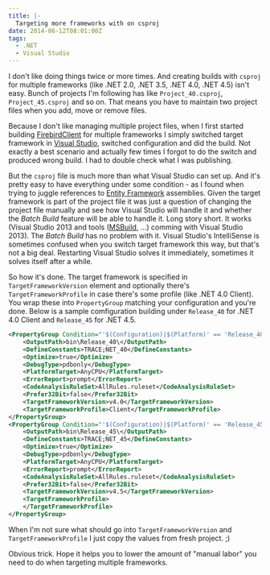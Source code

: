 ```yaml
---
title: |-
  Targeting more frameworks with on csproj
date: 2014-06-12T08:01:00Z
tags:
  - .NET
  - Visual Studio
---
```

I don't like doing things twice or more times. And creating builds with `csproj` for multiple frameworks (like .NET 2.0, .NET 3.5, .NET 4.0, .NET 4.5) isn't easy. Bunch of projects I'm following has like `Project_40.csproj`, `Project_45.csproj` and so on. That means you have to maintain two project files when you add, move or remove files. 

Because I don't like managing multiple project files, when I first started building [FirebirdClient][1] for multiple frameworks I simply switched target framework in [Visual Studio][3], switched configuration and did the build. Not exactly a best scenario and actually few times I forgot to do the switch and produced wrong build. I had to double check what I was publishing. 

<!-- excerpt -->

But the `csproj` file is much more than what Visual Studio can set up. And it's pretty easy to have everything under some condition - as I found when trying to juggle references to [Entity Framework][2] assemblies. Given the target framework is part of the project file it was just a question of changing the project file manually and see how Visual Studio will handle it and whether the _Batch Build_ feature will be able to handle it. Long story short. It works (Visual Studio 2013 and tools ([MSBuild][4], ...) comming with Visual Studio 2013). The _Batch Build_ has no problem with it. Visual Studio's IntelliSense is sometimes confused when you switch target framework this way, but that's not a big deal. Restarting Visual Studio solves it immediately, sometimes it solves itself after a while.

So how it's done. The target framework is specified in `TargetFrameworkVersion` element and optionally there's `TargetFrameworkProfile` in case there's some profile (like .NET 4.0 Client). You wrap these into `PropertyGroup` matching your configuration and you're done. Below is a sample comfiguration building under `Release_40` for .NET 4.0 Client and `Release_45` for .NET 4.5.  

```xml
<PropertyGroup Condition="'$(Configuration)|$(Platform)' == 'Release_40|AnyCPU'">
	<OutputPath>bin\Release_40\</OutputPath>
	<DefineConstants>TRACE;NET_40</DefineConstants>
	<Optimize>true</Optimize>
	<DebugType>pdbonly</DebugType>
	<PlatformTarget>AnyCPU</PlatformTarget>
	<ErrorReport>prompt</ErrorReport>
	<CodeAnalysisRuleSet>AllRules.ruleset</CodeAnalysisRuleSet>
	<Prefer32Bit>false</Prefer32Bit>
	<TargetFrameworkVersion>v4.0</TargetFrameworkVersion>
	<TargetFrameworkProfile>Client</TargetFrameworkProfile>
</PropertyGroup>
<PropertyGroup Condition="'$(Configuration)|$(Platform)' == 'Release_45|AnyCPU'">
	<OutputPath>bin\Release_45\</OutputPath>
	<DefineConstants>TRACE;NET_45</DefineConstants>
	<Optimize>true</Optimize>
	<DebugType>pdbonly</DebugType>
	<PlatformTarget>AnyCPU</PlatformTarget>
	<ErrorReport>prompt</ErrorReport>
	<CodeAnalysisRuleSet>AllRules.ruleset</CodeAnalysisRuleSet>
	<Prefer32Bit>false</Prefer32Bit>
	<TargetFrameworkVersion>v4.5</TargetFrameworkVersion>
	<TargetFrameworkProfile>
	</TargetFrameworkProfile>
</PropertyGroup>
``` 

When I'm not sure what should go into `TargetFrameworkVersion` and `TargetFrameworkProfile` I just copy the values from fresh project. ;)

Obvious trick. Hope it helps you to lower the amount of "manual labor" you need to do when targeting multiple frameworks.

[1]: http://www.firebirdsql.org/en/net-provider/
[2]: http://msdn.com/ef
[3]: http://www.visualstudio.com/
[4]: http://msdn.microsoft.com/en-us/library/dd393574.aspx